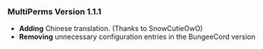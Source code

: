 ### MultiPerms Version 1.1.1

- **Adding** Chinese translation. (Thanks to SnowCutieOwO)
- **Removing** unnecessary configuration entries in the BungeeCord version
